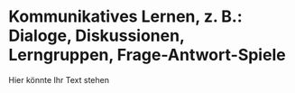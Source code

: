 # Kommunikatives Lernen, z. B.: Dialoge, Diskussionen, Lerngruppen, Frage-Antwort-Spiele

Hier könnte Ihr Text stehen